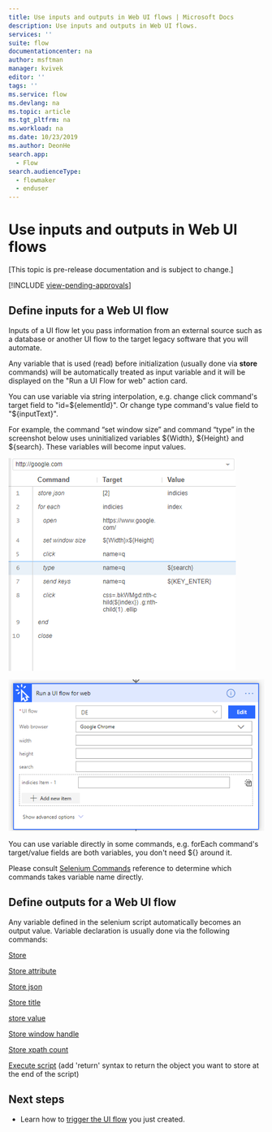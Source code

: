 ```yaml
---
title: Use inputs and outputs in Web UI flows | Microsoft Docs
description: Use inputs and outputs in Web UI flows.
services: ''
suite: flow
documentationcenter: na
author: msftman
manager: kvivek
editor: ''
tags: ''
ms.service: flow
ms.devlang: na
ms.topic: article
ms.tgt_pltfrm: na
ms.workload: na
ms.date: 10/23/2019
ms.author: DeonHe
search.app: 
  - Flow
search.audienceType: 
  - flowmaker
  - enduser
---
```

# Use inputs and outputs in Web UI flows

[This topic is pre-release documentation and is subject to change.]

[!INCLUDE [view-pending-approvals](../includes/cc-rebrand.md)]

## Define inputs for a Web UI flow

Inputs of a UI flow let you pass information from an external source such as a database or another UI flow to the target legacy software that you will automate.

Any variable that is used (read) before initialization (usually done via **store** commands) will be automatically treated as input variable and it will be displayed on the "Run a UI Flow for web" action card.

You can use variable via string interpolation, e.g. change click command's target field to "id=\${elementId}". Or change type command's value field to "\${inputText}".

For example, the command “set window size” and command “type” in the screenshot below uses uninitialized variables \${Width}, \${Height} and \${search}. These variables will become input values.

![](../media/inputs-outputs-web/f05cb445dad212aaf395b66ba969622c.png)

![](../media/inputs-outputs-web/0cf0cf2146763ebb56fe5864938fea65.png)

You can use variable directly in some commands, e.g. forEach command's target/value fields are both variables, you don't need \${} around it.

Please consult [Selenium Commands](https://www.seleniumhq.org/selenium-ide/docs/en/api/commands/) reference to determine which commands takes variable name directly.

## Define outputs for a Web UI flow

Any variable defined in the selenium script automatically becomes an output value. Variable declaration is usually done via the following commands:

[Store](https://www.seleniumhq.org/selenium-ide/docs/en/api/commands/#store)

[Store attribute](https://www.seleniumhq.org/selenium-ide/docs/en/api/commands/#store-attribute)

[Store json](https://www.seleniumhq.org/selenium-ide/docs/en/api/commands/#store-json)

[Store title](https://www.seleniumhq.org/selenium-ide/docs/en/api/commands/#store-title)

[store value](https://www.seleniumhq.org/selenium-ide/docs/en/api/commands/#store-value)

[Store window handle](https://www.seleniumhq.org/selenium-ide/docs/en/api/commands/#store-window-handle)

[Store xpath count](https://www.seleniumhq.org/selenium-ide/docs/en/api/commands/#store-xpath-count)

[Execute script](https://www.seleniumhq.org/selenium-ide/docs/en/api/commands/#execute-script)
(add 'return' syntax to return the object you want to store at the end of the
script)

## Next steps

- Learn how to [trigger the UI flow](run-ui-flow.md) you just created.


